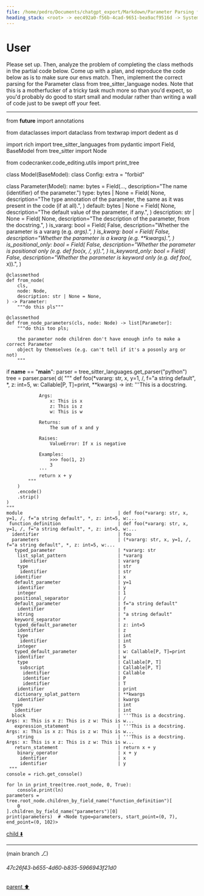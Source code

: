 ```yaml
---
file: /home/pedro/Documents/chatgpt_export/Markdown/Parameter Parsing for Python.md
heading_stack: <root> -> eec492a0-f56b-4cad-9651-bea9acf9516d -> System -> 514f9368-3433-4b57-a224-c3f1504a9180 -> System -> aaa2b4a4-16ee-4b1f-bcf8-2fa47cb24317 -> User
---
```

# User

Please set up. Then, analyze the problem of completing the class methods in the partial code below. Come up with a plan, and reproduce the code below as is to make sure our envs match. Then, implement the correct parsing for the Parameter class from tree_sitter_language nodes. Note that this is a motherfucker of a tricky task much more so than you'd expect, so you'd probably do good to start small and modular rather than writing a wall of code just to be swept off your feet.

---

from __future__ import annotations

from dataclasses import dataclass
from textwrap import dedent as d

import rich
import tree_sitter_languages
from pydantic import Field, BaseModel
from tree_sitter import Node

from codecranker.code_editing.utils import print_tree


class Model(BaseModel):
    class Config:
        extra = "forbid"


class Parameter(Model):
    name: bytes = Field(..., description="The name (identifier) of the parameter.")
    type: bytes | None = Field(
        None,
        description="The type annotation of the parameter, the same as it was present in the code (if at all).",
    )
    default: bytes | None = Field(
        None,
        description="The default value of the parameter, if any.",
    )
    description: str | None = Field(
        None,
        description="The description of the parameter, from the docstring.",
    )
    is_vararg: bool = Field(
        False,
        description="Whether the parameter is a vararg (e.g. *args).",
    )
    is_kwarg: bool = Field(
        False,
        description="Whether the parameter is a kwarg (e.g. **kwargs).",
    )
    is_positional_only: bool = Field(
        False,
        description="Whether the parameter is positional only (e.g. def foo(x, /, y)).",
    )
    is_keyword_only: bool = Field(
        False,
        description="Whether the parameter is keyword only (e.g. def foo(*, x)).",
    )

    @classmethod
    def from_node(
        cls,
        node: Node,
        description: str | None = None,
    ) -> Parameter:
        """do this pls"""

    @classmethod
    def from_node_parameters(cls, node: Node) -> list[Parameter]:
        """do this too pls;

        the parameter node children don't have enough info to make a correct Parameter
        object by themselves (e.g. can't tell if it's a posonly arg or not)
        """


if __name__ == "__main__":
    parser = tree_sitter_languages.get_parser("python")
    tree = parser.parse(
        d(
            """
            def foo(*vararg: str, x, y=1, /, f="a string default", *, z: int=5, w: Callable[P, T]=print, **kwargs) -> int:
                '''This is a docstring.
            
                Args:
                    x: This is x
                    z: This is z
                    w: This is w
            
                Returns:
                    The sum of x and y
            
                Raises:
                    ValueError: If x is negative
            
                Examples:
                    >>> foo(1, 2)
                    3
                '''
                return x + y
            """
        )
        .encode()
        .strip()
    )
    """
    module                                   | def foo(*vararg: str, x, y=1, /, f="a string default", *, z: int=5, w:...
     function_definition                     | def foo(*vararg: str, x, y=1, /, f="a string default", *, z: int=5, w:...
      identifier                             | foo
      parameters                             | (*vararg: str, x, y=1, /, f="a string default", *, z: int=5, w:...
       typed_parameter                       | *vararg: str
        list_splat_pattern                   | *vararg
         identifier                          | vararg
        type                                 | str
         identifier                          | str
       identifier                            | x
       default_parameter                     | y=1
        identifier                           | y
        integer                              | 1
       positional_separator                  | /
       default_parameter                     | f="a string default"
        identifier                           | f
        string                               | "a string default"
       keyword_separator                     | *
       typed_default_parameter               | z: int=5
        identifier                           | z
        type                                 | int
         identifier                          | int
        integer                              | 5
       typed_default_parameter               | w: Callable[P, T]=print
        identifier                           | w
        type                                 | Callable[P, T]
         subscript                           | Callable[P, T]
          identifier                         | Callable
          identifier                         | P
          identifier                         | T
        identifier                           | print
       dictionary_splat_pattern              | **kwargs
        identifier                           | kwargs
      type                                   | int
       identifier                            | int
      block                                  | '''This is a docstring. Args: x: This is x z: This is z w: This is w...
       expression_statement                  | '''This is a docstring. Args: x: This is x z: This is z w: This is w...
        string                               | '''This is a docstring. Args: x: This is x z: This is z w: This is w...
       return_statement                      | return x + y
        binary_operator                      | x + y
         identifier                          | x
         identifier                          | y
     """
    console = rich.get_console()

    for ln in print_tree(tree.root_node, 0, True):
        console.print(ln)
    parameters = tree.root_node.children_by_field_name("function_definition")[
        0
    ].children_by_field_name("parameters")[0]
    print(parameters)  # <Node type=parameters, start_point=(0, 7), end_point=(0, 102)>


[child ⬇️](#47c26f43-b655-4d60-b835-5966943f21d0)

---

(main branch ⎇)
###### 47c26f43-b655-4d60-b835-5966943f21d0
[parent ⬆️](#aaa2b4a4-16ee-4b1f-bcf8-2fa47cb24317)
